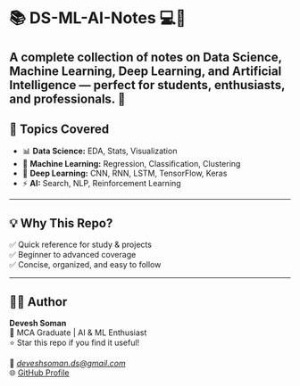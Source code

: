 # 📚 DS-ML-AI-Notes 💻🧠

A complete collection of notes on **Data Science**, **Machine Learning**, **Deep Learning**, and **Artificial Intelligence** — perfect for students, enthusiasts, and professionals. 🚀  
---
## 📂 Topics Covered
- 📊 **Data Science:** EDA, Stats, Visualization  
- 🤖 **Machine Learning:** Regression, Classification, Clustering  
- 🧠 **Deep Learning:** CNN, RNN, LSTM, TensorFlow, Keras  
- ⚡ **AI:** Search, NLP, Reinforcement Learning  

---
## 💡 Why This Repo?
✅ Quick reference for study & projects  
✅ Beginner to advanced coverage  
✅ Concise, organized, and easy to follow  

---
## 👨‍💻 Author
**Devesh Soman**  
💼 MCA Graduate | AI & ML Enthusiast  
⭐ Star this repo if you find it useful!  

📧 *deveshsoman.ds@gmail.com*  
🌐 [GitHub Profile](https://github.com/DeveshSoman)
